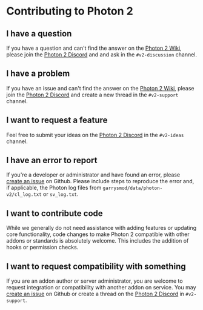 # Contributing to Photon 2

## I have a question

If you have a question and can't find the answer on the [Photon 2 Wiki](photon.lighting/docs), please join the [Photon 2 Discord](photon.lighting/discord) and and ask in the `#v2-discussion` channel.

## I have a problem

If you have an issue and can't find the answer on the [Photon 2 Wiki](photon.lighting/docs), please join the [Photon 2 Discord](photon.lighting/discord) and create a new thread in the `#v2-support` channel.

## I want to request a feature

Feel free to submit your ideas on the [Photon 2 Discord](photon.lighting/discord) in the `#v2-ideas` channel.

## I have an error to report

If you're a developer or administrator and have found an error, please [create an issue](https://github.com/photonle/Photon-v2/issues) on Github. Please include steps to reproduce the error and, if applicable, the Photon log files from `garrysmod/data/photon-v2/cl_log.txt` or `sv_log.txt`.

## I want to contribute code

While we generally do not need assistance with adding features or updating core functionality, code changes to make Photon 2 compatible with other addons or standards is absolutely welcome. This includes the addition of hooks or permission checks.

## I want to request compatibility with something

If you are an addon author or server administrator, you are welcome to request integration or compatibility with another addon on service. You may [create an issue](https://github.com/photonle/Photon-v2/issues) on Github or create a thread on the [Photon 2 Discord](photon.lighting/discord) in `#v2-support`.